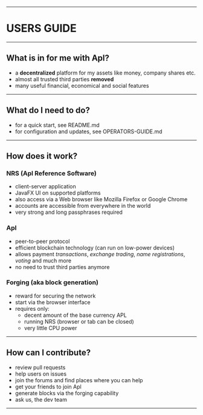 ----
# USERS GUIDE #

----
## What is in for me with Apl? ##

  - a **decentralized** platform for my assets like money, company shares etc.
  - almost all trusted third parties **removed**
  - many useful financial, economical and social features

----
## What do I need to do? ##

  - for a quick start, see README.md
  - for configuration and updates, see OPERATORS-GUIDE.md

----
## How does it work? ##

### NRS (Apl Reference Software) ###

  - client-server application
  - JavaFX UI on supported platforms
  - also access via a Web browser like Mozilla Firefox or Google Chrome
  - accounts are accessible from everywhere in the world
  - very strong and long passphrases required

### Apl ###

  - peer-to-peer protocol
  - efficient blockchain technology (can run on low-power devices)
  - allows payment *transactions*, *exchange trading*, *name registrations*, *voting* and much more
  - no need to trust third parties anymore

### Forging (aka block generation) ###

  - reward for securing the network
  - start via the browser interface
  - requires only:
    - decent amount of the base currency APL
    - running NRS (browser or tab can be closed)
    - very little CPU power

----
## How can I contribute? ##

  - review pull requests
  - help users on issues
  - join the forums and find places where you can help
  - get your friends to join Apl
  - generate blocks via the forging capability
  - ask us, the dev team

----